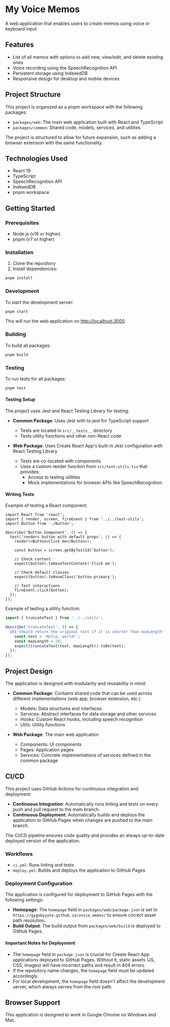 # My Voice Memos

A web application that enables users to create memos using voice or keyboard input.

## Features

- List of all memos with options to add new, view/edit, and delete existing ones
- Voice recording using the SpeechRecognition API
- Persistent storage using IndexedDB
- Responsive design for desktop and mobile devices

## Project Structure

This project is organized as a pnpm workspace with the following packages:

- `packages/web`: The main web application built with React and TypeScript
- `packages/common`: Shared code, models, services, and utilities

The project is structured to allow for future expansion, such as adding a browser extension with the same functionality.

## Technologies Used

- React 19
- TypeScript
- SpeechRecognition API
- IndexedDB
- pnpm workspace

## Getting Started

### Prerequisites

- Node.js (v16 or higher)
- pnpm (v7 or higher)

### Installation

1. Clone the repository
2. Install dependencies:

```bash
pnpm install
```

### Development

To start the development server:

```bash
pnpm start
```

This will run the web application on [http://localhost:3000](http://localhost:3000).

### Building

To build all packages:

```bash
pnpm build
```

### Testing

To run tests for all packages:

```bash
pnpm test
```

#### Testing Setup

The project uses Jest and React Testing Library for testing:

- **Common Package**: Uses Jest with ts-jest for TypeScript support
  - Tests are located in `src/__tests__` directory
  - Tests utility functions and other non-React code

- **Web Package**: Uses Create React App's built-in Jest configuration with React Testing Library
  - Tests are co-located with components
  - Uses a custom render function from `src/test-utils.tsx` that provides:
    - Access to testing utilities
    - Mock implementations for browser APIs like SpeechRecognition

#### Writing Tests

Example of testing a React component:

```tsx
import React from 'react';
import { render, screen, fireEvent } from '../../test-utils';
import Button from './Button';

describe('Button Component', () => {
  test('renders button with default props', () => {
    render(<Button>Click me</Button>);

    const button = screen.getByTestId('button');

    // Check content
    expect(button).toHaveTextContent('Click me');

    // Check default classes
    expect(button).toHaveClass('button-primary');

    // Test interactions
    fireEvent.click(button);
  });
});
```

Example of testing a utility function:

```ts
import { truncateText } from '../../utils';

describe('truncateText', () => {
  it('should return the original text if it is shorter than maxLength', () => {
    const text = 'Hello, world!';
    const maxLength = 20;
    expect(truncateText(text, maxLength)).toBe(text);
  });
});
```

## Project Design

The application is designed with modularity and reusability in mind:

- **Common Package**: Contains shared code that can be used across different implementations (web app, browser extension, etc.)
  - Models: Data structures and interfaces
  - Services: Abstract interfaces for data storage and other services
  - Hooks: Custom React hooks, including speech recognition
  - Utils: Utility functions

- **Web Package**: The main web application
  - Components: UI components
  - Pages: Application pages
  - Services: Concrete implementations of services defined in the common package

## CI/CD

This project uses GitHub Actions for continuous integration and deployment:

- **Continuous Integration**: Automatically runs linting and tests on every push and pull request to the main branch.
- **Continuous Deployment**: Automatically builds and deploys the application to GitHub Pages when changes are pushed to the main branch.

The CI/CD pipeline ensures code quality and provides an always up-to-date deployed version of the application.

### Workflows

- `ci.yml`: Runs linting and tests
- `deploy.yml`: Builds and deploys the application to GitHub Pages

### Deployment Configuration

The application is configured for deployment to GitHub Pages with the following settings:

- **Homepage**: The `homepage` field in `packages/web/package.json` is set to `https://gygabyyyte.github.io/voice_memos/` to ensure correct asset path resolution.
- **Build Output**: The build output from `packages/web/build` is deployed to GitHub Pages.

#### Important Notes for Deployment

- The `homepage` field in `package.json` is crucial for Create React App applications deployed to GitHub Pages. Without it, static assets (JS, CSS, images) will have incorrect paths and result in 404 errors.
- If the repository name changes, the `homepage` field must be updated accordingly.
- For local development, the `homepage` field doesn't affect the development server, which always serves from the root path.

## Browser Support

This application is designed to work in Google Chrome on Windows and Mac.
